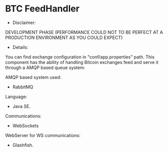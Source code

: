 # BTC FeedHandler

- Disclaimer:

DEVELOPMENT PHASE (PERFORMANCE COULD NOT TO BE PERFECT AT A PRODUCTION ENVIRONMENT AS YOU COULD EXPECT)


- Details:

You can find exchange configuration in "conf/app.properties" path. This component has the ability of handling Bitcoin exchanges feed and serve it through a AMQP based queue system:



AMQP based system used:

- RabbitMQ

Language:

- Java SE.

Communications:

- WebSockets

WebServer for WS communications:

- Glashfish.
